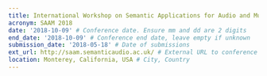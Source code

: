 ```yaml
---
title: International Workshop on Semantic Applications for Audio and Music
acronym: SAAM 2018
date: '2018-10-09' # Conference date. Ensure mm and dd are 2 digits
end_date: '2018-10-09' # Conference end date, leave empty if unknown
submission_date: '2018-05-18' # Date of submissions
ext_url: http://saam.semanticaudio.ac.uk/ # External URL to conference website
location: Monterey, California, USA # City, Country
---
```

